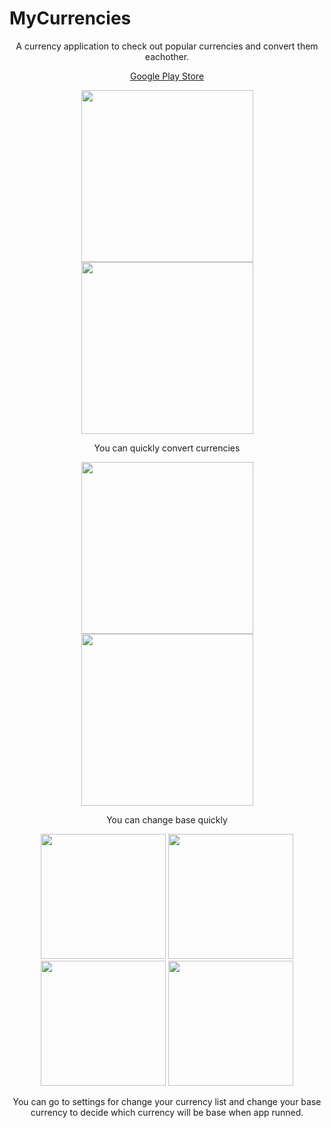 # MyCurrencies

<p align="center">
A currency application to check out popular currencies and convert them eachother.
</p>

<p align="center">
<a href="https://play.google.com/store/apps/details?id=mustafaozhan.github.com.mycurrencies">Google Play Store</a>
</p>

<p align="center">
<img src="https://s19.postimg.org/eucrsjp0z/unnamed_4.png" width="275px" /> <img src="https://s19.postimg.org/yoyteordv/unnamed.png" width="275px" /> 
</p>

<p align="center">
You can quickly convert currencies
</p>

<p align="center">
<img src="https://s19.postimg.org/iqq3oimv7/unnamed_2.png" width="275px" /> <img src="https://s19.postimg.org/u32p6b39v/unnamed_3.png" width="275px" />
</p>

<p align="center">
You can change base quickly
</p>

<p align="center">
<img src="https://s19.postimg.org/9ixv7uxtf/unnamed_5.png" width="200px" /> <img src="https://s19.postimg.org/t0sinrs6b/unnamed_1.png" width="200px" /> <img src="https://s19.postimg.org/71m40kyhf/unnamed_6.png" width="200px" /> <img src="https://s19.postimg.org/966h1nseb/unnamed_7.pngg" width="200px" />
</p>

<p align="center">
You can go to settings for change your currency list and change your base currency to decide which currency will be base when app runned.
</p>

